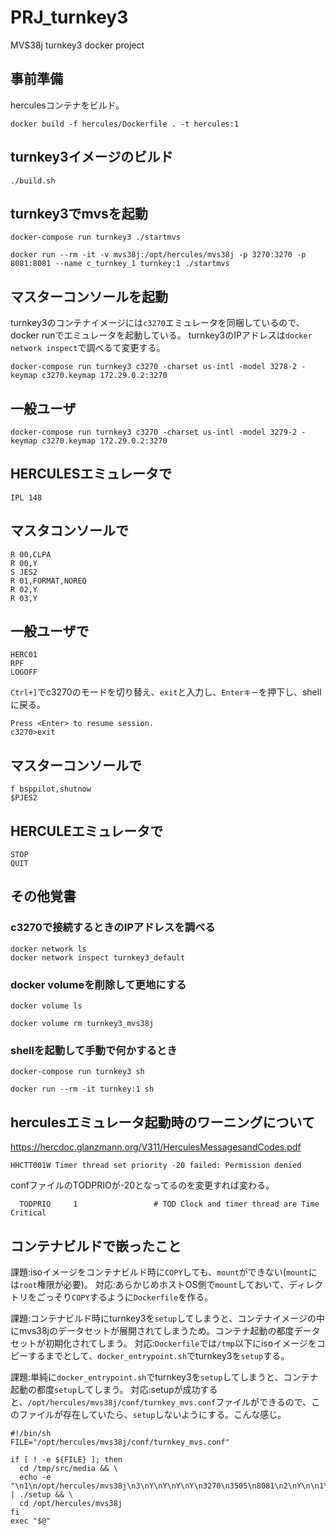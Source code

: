 # PRJ_turnkey3

MVS38j turnkey3 docker project

## 事前準備
herculesコンテナをビルド。
```
docker build -f hercules/Dockerfile . -t hercules:1
```

## turnkey3イメージのビルド
```
./build.sh
```

## turnkey3でmvsを起動
```
docker-compose run turnkey3 ./startmvs
```
```
docker run --rm -it -v mvs38j:/opt/hercules/mvs38j -p 3270:3270 -p 8081:8081 --name c_turnkey_1 turnkey:1 ./startmvs
```

## マスターコンソールを起動
turnkey3のコンテナイメージには``c3270``エミュレータを同梱しているので、docker runでエミュレータを起動している。
turnkey3のIPアドレスは``docker network inspect``で調べるて変更する。
```
docker-compose run turnkey3 c3270 -charset us-intl -model 3278-2 -keymap c3270.keymap 172.29.0.2:3270
```

## 一般ユーザ
```
docker-compose run turnkey3 c3270 -charset us-intl -model 3279-2 -keymap c3270.keymap 172.29.0.2:3270
```

## HERCULESエミュレータで
```
IPL 148
```

## マスタコンソールで
```
R 00,CLPA
R 00,Y
S JES2
R 01,FORMAT,NOREQ
R 02,Y
R 03,Y
```

## 一般ユーザで
```
HERC01
RPF
LOGOFF
```
``Ctrl+]``でc3270のモードを切り替え、``exit``と入力し、``Enterキー``を押下し、shellに戻る。
```
Press <Enter> to resume session.
c3270>exit
```


## マスターコンソールで
```
f bsppilot,shutnow
$PJES2
```
## HERCULEエミュレータで
```
STOP
QUIT
```

## その他覚書
### c3270で接続するときのIPアドレスを調べる 
```
docker network ls
docker network inspect turnkey3_default
```

### docker volumeを削除して更地にする
```
docker volume ls
```
```
docker volume rm turnkey3_mvs38j
```

### shellを起動して手動で何かするとき
```
docker-compose run turnkey3 sh
```
```
docker run --rm -it turnkey:1 sh
```

## herculesエミュレータ起動時のワーニングについて
https://hercdoc.glanzmann.org/V311/HerculesMessagesandCodes.pdf
```
HHCTT001W Timer thread set priority -20 failed: Permission denied
```
confファイルのTODPRIOが-20となってるのを変更すれば変わる。
```
  TODPRIO     1                 # TOD Clock and timer thread are Time Critical
```

## コンテナビルドで嵌ったこと
課題:isoイメージをコンテナビルド時に``COPY``しても、``mount``ができない(``mount``には``root``権限が必要)。
対応:あらかじめホストOS側で``mount``しておいて、ディレクトリをごっそり``COPY``するように``Dockerfile``を作る。

課題:コンテナビルド時にturnkey3を``setup``してしまうと、コンテナイメージの中にmvs38jのデータセットが展開されてしまうため。コンテナ起動の都度データセットが初期化されてしまう。
対応:``Dockerfile``では``/tmp``以下にisoイメージをコピーするまでとして、``docker_entrypoint.sh``でturnkey3を``setup``する。

課題:単純に``docker_entrypoint.sh``でturnkey3を``setup``してしまうと、コンテナ起動の都度``setup``してしまう。
対応:setupが成功すると、``/opt/hercules/mvs38j/conf/turnkey_mvs.conf``ファイルができるので、このファイルが存在していたら、``setup``しないようにする。こんな感じ。
```
#!/bin/sh
FILE="/opt/hercules/mvs38j/conf/turnkey_mvs.conf"

if [ ! -e ${FILE} ]; then
  cd /tmp/src/media && \
  echo -e "\n1\n/opt/hercules/mvs38j\n3\nY\nY\nY\nY\n3270\n3505\n8081\n2\nY\n\n1\n1\n32\nY\n\nSECRET\n\n\n" | ./setup && \
  cd /opt/hercules/mvs38j
fi
exec "$@"
```
